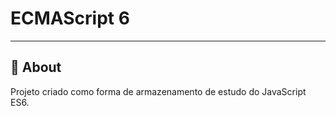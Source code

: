 # ECMAScript 6
---
## 📝 About
Projeto criado como forma de armazenamento de estudo do JavaScript ES6.